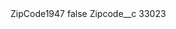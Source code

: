 <?xml version="1.0" encoding="UTF-8"?>
<CustomMetadata xmlns="http://soap.sforce.com/2006/04/metadata" xmlns:xsi="http://www.w3.org/2001/XMLSchema-instance" xmlns:xsd="http://www.w3.org/2001/XMLSchema">
    <label>ZipCode1947</label>
    <protected>false</protected>
    <values>
        <field>Zipcode__c</field>
        <value xsi:type="xsd:string">33023</value>
    </values>
</CustomMetadata>
